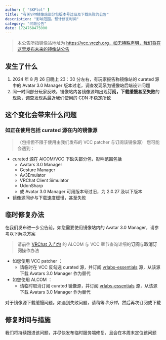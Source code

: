 ```yaml
---
author: [ "SKPlol" ]
title: "有关VPM镜像站部分包版本号过旧及下载失败的公告"
description: "影响范围，预计修复时间"
category: "问题公告"
date: 1724768475000
---
```


> 本公告所指镜像站地址为 https://vcc.vrczh.org，如无特殊声明，我们将在这里发布未来的镜像站公告

## 发生了什么

1. 2024 年 8 月 26 日晚上 23：30 分左右，有玩家报告称镜像站的 curated 源中的 Avatar 3.0 Manager 版本过老，调查发现系为镜像站后端设计问题
2. 同一时间部分玩家反映，镜像站内各镜像源均出现**订阅，下载缓慢甚至失败**的现象，调查发现系最近我们使用的 CDN 不稳定所致

## 这个变化会带来什么问题

### 如正在使用包括 curated 源在内的镜像源
>（包括但不限于使用由我们发布的 VCC patcher 与订阅该镜像源）
您可能会遇到：
  - curated 源在 AlCOM/VCC 下缺失部分包，影响范围包括
    - Avatars 3.0 Manager
    - Gesture Manager
    - Av3Emulator
    - VRChat Client Simulator
    - UdonSharp
    - 或 Avatar 3.0 Manager 可用版本号过旧，为 2.0.27 及以下版本
  - 镜像源同步与下载速度缓慢，甚至失败

## 临时修复办法

在我们发布进一步公告前，如您需要使用镜像站内的 Avatar 3.0 Manager，请参考以下解决方案
> 请前往 [VRChat 入门包](https://docs.vrcd.org.cn/books/vrchat) 的 ALCOM 与 VCC 章节查询详细的**订阅**与**取消订阅**操作办法
  - 如您使用 VCC patcher ：
    - 请临时在 VCC 反勾选 curated 源，并订阅 [vrlabs-essentials](vcc://vpm/addRepo?url=https://vpm.vrczh.org/vpm/vrlabs-essentials) 源，从该源下载 Avatars 3.0 Manager 作为替代
  - 如您使用 ALCOM ：
    - 请临时取消订阅 curated 镜像源，并订阅 [vrlabs-essentials](vcc://vpm/addRepo?url=https://vpm.vrczh.org/vpm/vrlabs-essentials) 源，从该源下载 Avatars 3.0 Manager 作为替代

对于镜像源下载缓慢问题，如遇到失败问题，请稍等*半分钟*，然后再次订阅或下载

## 修复时间与措施

我们将持续跟进该问题，并尽快发布临时服务端修复，且会在本周末定位该问题
